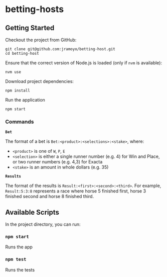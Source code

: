 # betting-hosts

## Getting Started

Checkout the project from GitHub:
```
git clone git@github.com:jramoyo/betting-host.git
cd betting-host
```

Ensure that the correct version of Node.js is loaded (only if `nvm` is available):
```
nvm use
```

Download project dependencies:
```
npm install
```

Run the application
```
npm start
```

### Commands

**`Bet`**

The format of a bet is `Bet:<product>:<selections>:<stake>`, where:
* `<product>` is one of `W`, `P`, `E`
* `<selection>` is either a single runner number (e.g. 4) for Win and Place, or two runner numbers (e.g. 4,3) for Exacta
* `<stake>` is an amount in whole dollars (e.g. 35)

**`Results`**

The format of the results is `Result:<first>:<second>:<third>`.
For example, `Result:5:3:8` represents a race where horse 5 finished first, horse 3 finished second and horse 8 finished third.

## Available Scripts

In the project directory, you can run:

### `npm start`

Runs the app

### `npm test`

Runs the tests
